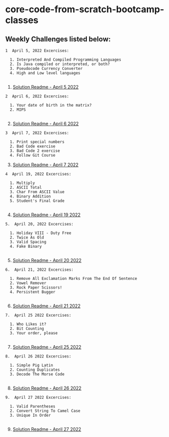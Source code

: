 # core-code-from-scratch-bootcamp-classes

## Weekly Challenges listed below:

```
1  April 5, 2022 Excercises:
  
  1. Interpreted And Compiled Programming Languages
  2. Is Java compiled or interpreted, or both?
  3. Pseudocode Currency Converter
  4. High and Low level languages
  
```  

1. [Solution Readme - April 5 2022](https://github.com/HackMort/core-code-from-scratch-bc-class-1/blob/master/weeklys/april-5-22.md)

```
2  April 6, 2022 Excercises:
  
  1. Your date of birth in the matrix?
  2. MIPS
  
```  

2. [Solution Readme - April 6 2022](https://github.com/HackMort/core-code-from-scratch-bc-class-1/blob/master/weeklys/april-6-22.md)


```
3  April 7, 2022 Excercises:
  
  1. Print special numbers
  2. Bad Code exercise
  3. Bad Code 2 exercise
  4. Follow Git Course

```  

3. [Solution Readme - April 7 2022](https://github.com/HackMort/core-code-from-scratch-bc-class-1/blob/master/weeklys/april-7-22.md)

```
4  April 19, 2022 Excercises:
  
  1. Multiply
  2. ASCII Total
  3. Char From ASCII Value
  4. Binary Addition
  5. Student's Final Grade
  
```  

4. [Solution Readme - April 19 2022](https://github.com/HackMort/core-code-from-scratch-bc-class-1/blob/master/weeklys/april-19-22.md)

```
5.  April 20, 2022 Excercises:
  
  1. Holiday VIII - Duty Free
  2. Twice As Old
  3. Valid Spacing 
  4. Fake Binary
  
```

5. [Solution Readme - April 20 2022](https://github.com/HackMort/core-code-from-scratch-bc-class-1/blob/master/weeklys/april-20-22.md)

```
6.  April 21, 2022 Excercises:
  
  1. Remove All Exclamation Marks From The End Of Sentence 
  2. Vowel Remover
  3. Rock Paper Scissors!
  4. Persistent Bugger
  
```

6. [Solution Readme - April 21 2022](https://github.com/HackMort/core-code-from-scratch-bc-class-1/blob/master/weeklys/april-21-2022.md)

```
7.  April 25 2022 Excercises:
  
  1. Who Likes it?
  2. Bit Counting
  3. Your order, please
  
```

7. [Solution Readme - April 25 2022](https://github.com/HackMort/core-code-from-scratch-bc-class-1/blob/master/weeklys/april-25-22.md)

```
8.  April 26 2022 Excercises:
  
  1. Simple Pig Latin
  2. Counting Duplicates
  3. Decode The Morse Code
  
```

8. [Solution Readme - April 26 2022](https://github.com/HackMort/core-code-from-scratch-bc-class-1/blob/master/weeklys/april-26-2022.md)

```
9.  April 27 2022 Excercises:
  
  1. Valid Parentheses 
  2. Convert String To Camel Case
  3. Unique In Order
  
```

9. [Solution Readme - April 27 2022](https://github.com/HackMort/core-code-from-scratch-bc-class-1/blob/master/weeklys/april-27-22.md)

